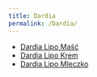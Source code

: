```yaml
---
title: Dardia
permalink: /Dardia/
---
```


-   [Dardia Lipo Maść](/atopedia/Dardia_Lipo_Maść "wikilink")
-   [Dardia Lipo Krem](/atopedia/Dardia_Lipo_Krem "wikilink")
-   [Dardia Lipo Mleczko](/atopedia/Dardia_Lipo_Mleczko "wikilink")
